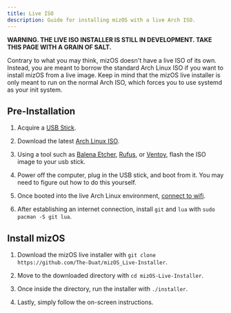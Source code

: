 ```yaml
---
title: Live ISO
description: Guide for installing mizOS with a live Arch ISO.
---
```


**WARNING. THE LIVE ISO INSTALLER IS STILL IN DEVELOPMENT. TAKE THIS PAGE WITH A GRAIN OF SALT.**

Contrary to what you may think, mizOS doesn't have a live ISO of its own. Instead, you are meant to borrow the standard Arch Linux ISO if you want to install mizOS from a live image. Keep in mind that the mizOS live installer is only meant to run on the normal Arch ISO, which forces you to use systemd as your init system.


## Pre-Installation

1. Acquire a [USB Stick](https://m.media-amazon.com/images/I/61Rje75BfpL._AC_UF894,1000_QL80_.jpg).

2. Download the latest [Arch Linux ISO](https://archlinux.org/download/).

3. Using a tool such as [Balena Etcher](https://etcher.balena.io/), [Rufus](https://rufus.ie/en/), or [Ventoy](https://www.ventoy.net/en/index.html), flash the ISO image to your usb stick.

4. Power off the computer, plug in the USB stick, and boot from it. You may need to figure out how to do this yourself.

5. Once booted into the live Arch Linux environment, [connect to wifi](https://www.youtube.com/watch?v=3czrHtFHteY).

6. After establishing an internet connection, install `git` and `lua` with `sudo pacman -S git lua`.


## Install mizOS

1. Download the mizOS live installer with `git clone https://github.com/The-Duat/mizOS_Live-Installer`.

2. Move to the downloaded directory with `cd mizOS-Live-Installer`.

3. Once inside the directory, run the installer with `./installer`.

4. Lastly, simply follow the on-screen instructions.
